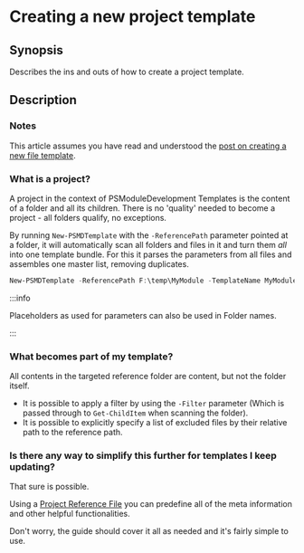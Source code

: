 ﻿---
sidebar_position: 4
---

# Creating a new project template

## Synopsis

Describes the ins and outs of how to create a project template.

## Description

### Notes

This article assumes you have read and understood the [post on creating a new file template](creating-a-new-file-template.md).

### What is a project?

A project in the context of PSModuleDevelopment Templates is the content of a folder and all its children.
There is no 'quality' needed to become a project - all folders qualify, no exceptions.

By running `New-PSMDTemplate` with the `-ReferencePath` parameter pointed at a folder, it will automatically scan all folders and files in it and turn them _all_ into one template bundle.
For this it parses the parameters from all files and assembles one master list, removing duplicates.

```powershell
New-PSMDTemplate -ReferencePath F:\temp\MyModule -TemplateName MyModule -Description "Contains my module"
```

:::info

Placeholders as used for parameters can also be used in Folder names.

:::

### What becomes part of my template?

All contents in the targeted reference folder are content, but not the folder itself.

+ It is possible to apply a filter by using the `-Filter` parameter (Which is passed through to `Get-ChildItem` when scanning the folder).
+ It is possible to explicitly specify a list of excluded files by their relative path to the reference path.

### Is there any way to simplify this further for templates I keep updating?

That sure is possible.

Using a [Project Reference File](project-reference-file.md) you can predefine all of the meta information and other helpful functionalities.

Don't worry, the guide should cover it all as needed and it's fairly simple to use.
